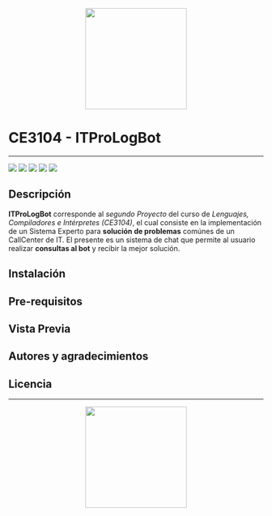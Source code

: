 <p align="center"> 
    <img src="https://bit.ly/2MEStaz" height="200"/>
</p>

# CE3104 - ITProLogBot
***
<p align="left">
  <img
       src="https://camo.githubusercontent.com/a3469255f3fcdead1593919251ab6f438744e9be/68747470733a2f2f63692e6170707665796f722e636f6d2f6170692f70726f6a656374732f7374617475732f346f3338706c743078626f31756263382f6272616e63682f6d61737465723f7376673d74727565">
  
  <img src = "https://res.cloudinary.com/estalvgs1999/image/upload/v1559747654/CE2103/Badges/platform-windows__macos_linux-blue_s17cqw.svg">
  
  <img src= "https://res.cloudinary.com/estalvgs1999/image/upload/v1559747898/CE2103/Badges/contributors-4-brightgreen_glktoe.svg">
  
  <img src = "https://camo.githubusercontent.com/ec385922fa349d9c349f34b7f3bf311843e35ba8/68747470733a2f2f696d672e736869656c64732e696f2f62616467652f4c6963656e73652d47504c76332d626c75652e737667">
  <img src="https://camo.githubusercontent.com/bc442b82f9ee7ab250bdee5c6fd1f61ee3965952/68747470733a2f2f6170692e636f646163792e636f6d2f70726f6a6563742f62616467652f47726164652f6431313438336130636335633465626439646134666639663763643536363930">
</p>

## Descripción

**ITProLogBot** corresponde al _segundo Proyecto_ del curso de _Lenguajes, Compiladores e Intérpretes (CE3104)_, el cual consiste en la implementación de un Sistema Experto para **solución de problemas** comúnes de un CallCenter de IT. El presente es un sistema de chat que permite al usuario realizar **consultas al bot** y recibir la mejor solución. 

## Instalación

## Pre-requisitos

## Vista Previa

## Autores y agradecimientos

## Licencia

***
<p align="center">
<img src="https://bit.ly/329hbns" width="200"/>
</p>
